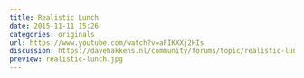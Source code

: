 ```yaml
---
title: Realistic Lunch
date: 2015-11-11 15:26
categories: originals
url: https://www.youtube.com/watch?v=aFIKXXj2HIs
discussion: https://davehakkens.nl/community/forums/topic/realistic-lunch/
preview: realistic-lunch.jpg
---
```

